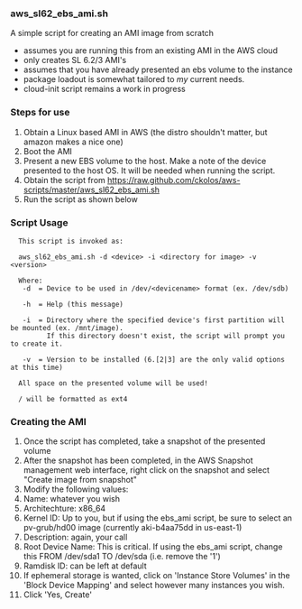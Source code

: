 ### aws\_sl62\_ebs\_ami.sh

A simple script for creating an AMI image from scratch
* assumes you are running this from an existing AMI in the AWS cloud  
* only creates SL 6.2/3 AMI's  
* assumes that you have already presented an ebs volume to the instance  
* package loadout is somewhat tailored to *my* current needs.  
* cloud-init script remains a work in progress

### Steps for use

1. Obtain a Linux based AMI in AWS (the distro shouldn't matter, but amazon makes a nice one)
2. Boot the AMI
3. Present a new EBS volume to the host. Make a note of the device presented to the host OS. It will be needed when running the script.
4. Obtain the script from https://raw.github.com/ckolos/aws-scripts/master/aws_sl62_ebs_ami.sh
5. Run the script as shown below 

### Script Usage

      This script is invoked as: 
      
      aws_sl62_ebs_ami.sh -d <device> -i <directory for image> -v <version>
      
      Where:
       -d  = Device to be used in /dev/<devicename> format (ex. /dev/sdb)

       -h  = Help (this message)

       -i  = Directory where the specified device's first partition will be mounted (ex. /mnt/image).
             If this directory doesn't exist, the script will prompt you to create it.

       -v  = Version to be installed (6.[2|3] are the only valid options at this time)

      All space on the presented volume will be used!
      
      / will be formatted as ext4

### Creating the AMI
1. Once the script has completed, take a snapshot of the presented volume
2. After the snapshot has been completed, in the AWS Snapshot management web interface, right click on the snapshot and select "Create image from snapshot"
3. Modify the following values:
  1. Name: whatever you wish
  2. Architechture: x86\_64
  3. Kernel ID: Up to you, but if using the ebs\_ami script, be sure to select an pv-grub/hd00 image (currently aki-b4aa75dd in us-east-1)
  4. Description: again, your call
  5. Root Device Name: This is critical. If using the ebs\_ami script, change this FROM /dev/sda1 TO /dev/sda (i.e. remove the '1')
  6. Ramdisk ID: can be left at default
  7. If ephemeral storage is wanted, click on 'Instance Store Volumes' in the 'Block Device Mapping' and select however many instances you wish.
4. Click 'Yes, Create'

